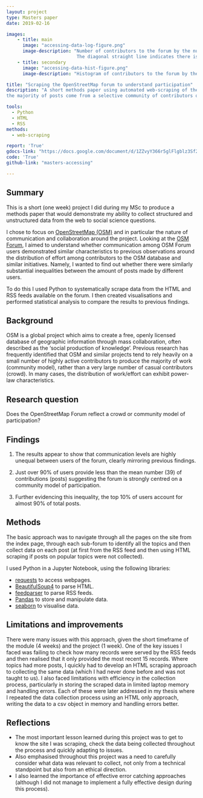 ```yaml
---
layout: project
type: Masters paper
date: 2019-02-16

images:
    - title: main
      image: "accessing-data-log-figure.png"
      image-description: "Number of contributors to the forum by the number of contributions they made, both on a log-transformed axis.
                          The diagonal straight line indicates there is a power-law distribution of contributions by different contributors."
    - title: secondary
      image: "accessing-data-hist-figure.png"
      image-description: "Histogram of contributors to the forum by the number of contributions they made."

title: "Scraping the OpenStreetMap forum to understand participation"
description: "A short methods paper using automated web-scraping of the OpenStreetMap online forum to understand whether
the majority of posts come from a selective community of contributors or 'crowds' of interested individuals."

tools:
  - Python
  - HTML
  - RSS
methods:
  - web-scraping

report: 'True'
gdocs-link: "https://docs.google.com/document/d/1ZZvyY366r5glFlgblz3Sf2mJO8DrmmfNOvVCcaETHnQ/"
code: 'True'
github-link: "masters-accessing"

---
```

## Summary
This is a short (one week) project I did during my MSc to produce a methods paper that would demonstrate my ability to collect structured and unstructured data from the web to social science questions.  

I chose to focus on [OpenStreetMap (OSM)](https://openstreetmap.org/) and in particular the nature of communication and collaboration around the project. Looking at the [OSM Forum](https://forum.openstreetmap.org/), I aimed to understand whether communication among OSM Forum users demonstrated similar characteristics to previous observations around the distribution of effort among contributors to the OSM database and similar initiatives. Namely, I wanted to find out whether there were similarly substantial inequalities between the amount of posts made by different users.

To do this I used Python to systematically scrape data from the HTML and RSS feeds available on the forum. I then created visualisations and performed statistical analysis to compare the results to previous findings.

## Background
OSM is a global project which aims to create a free, openly licensed database of geographic information through mass collaboration, often described as the ‘social production of knowledge’. Previous research has frequently identified that OSM and similar projects tend to rely heavily on a small number of highly active contributors to produce the majority of work (community model), rather than a very large number of casual contributors (crowd). In many cases, the distribution of work/effort can exhibit power-law characteristics.

## Research question
Does the OpenStreetMap Forum reflect a crowd or community model of participation?

## Findings
1) The results appear to show that communication levels are highly unequal between users of the forum, clearly mirroring previous findings.

2) Just over 90% of users provide less than the mean number (39) of contributions (posts) suggesting the forum is strongly centred on a community model of participation.

3) Further evidencing this inequality, the top 10% of users account for almost 90% of total posts.

## Methods
The basic approach was to navigate through all the pages on the site from the index page, through each sub-forum to identify all the topics and then collect data on each post (at first from the RSS feed and then using HTML scraping if posts on popular topics were not collected).

I used Python in a Jupyter Notebook, using the following libraries:
- [requests](https://github.com/kennethreitz/requests ) to access webpages.
- [BeautifulSoup4](https://pypi.org/project/beautifulsoup4/) to parse HTML.
- [feedparser](https://github.com/kurtmckee/feedparser) to parse RSS feeds.
- [Pandas](https://pandas.pydata.org/index.html) to store and manipulate data.
- [seaborn](https://seaborn.pydata.org/) to visualise data.

## Limitations and improvements
There were many issues with this approach, given the short timeframe of the module (4 weeks) and the project (1 week). One of the key issues I faced was failing to check how many records were served by the RSS feeds and then realised that it only provided the most recent 15 records. Where topics had more posts, I quickly had to develop an HTML scraping approach to collecting the same data (which I had never done before and was not taught to us). I also faced limitations with efficiency in the collection process, particularly in storing the scraped data in limited laptop memory and handling errors. Each of these were later addressed in my thesis where I repeated the data collection process using an HTML only approach, writing the data to a csv object in memory and handling errors better.  

## Reflections
- The most important lesson learned during this project was to get to know the site I was scraping, check the data being collected throughout the process and quickly adapting to issues.
- Also emphasised throughout this project was a need to carefully consider what data was relevant to collect, not only from a technical standpoint but also from an ethical direction.
- I also learned the importance of effective error catching approaches (although I did not manage to implement a fully effective design during this process).
